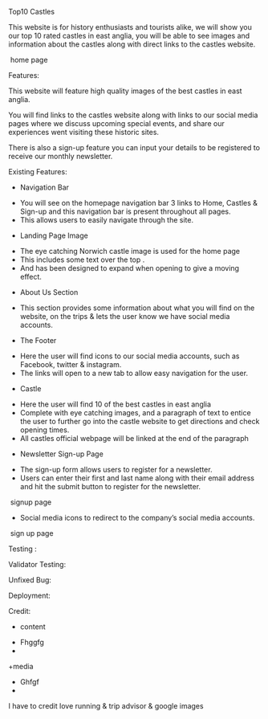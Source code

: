 Top10 Castles


This website is for history enthusiasts and tourists alike, we will show you our top 10 rated castles in east anglia, you will be able to see images and information about the castles along with direct links to the castles website.

<image> home page

Features:

This website will feature high quality images of the best castles in east anglia.

You will find links to the castles website along with links to our social media pages where we discuss upcoming special events, and share our experiences  went visiting these historic sites.

There is also a sign-up feature you can  input your details to be registered to receive our monthly newsletter.

Existing Features:

+ Navigation Bar

- You will see on the homepage navigation bar 3 links to Home, Castles & Sign-up and this navigation bar is present throughout all pages.
- This allows users to easily navigate through the site.


+ Landing Page Image

- The  eye catching  Norwich castle image is used for the home page
- This includes some text over the top .
- And has been designed to expand when opening to give a moving effect.

+ About Us Section

- This section provides some information about what you will find on the website, on the trips & lets the user know we have social media accounts.

+ The Footer

- Here the user will find icons to our social media accounts, such as  Facebook, twitter & instagram.
- The links will open to a new tab to allow easy navigation for the user.

+ Castle

- Here the user will find 10 of the best castles in east anglia
- Complete with eye catching images, and a paragraph of text to entice the user to further go into the castle website to get directions and check opening times.
- All castles official webpage will be linked at the end of the paragraph

+  Newsletter Sign-up Page


- The sign-up form allows users to register for a newsletter.
- Users can enter their first and last name along with their email address and hit the submit button to register for the newsletter.

<image> signup page

- Social media icons to redirect to the company’s social media accounts.


<image>   sign up page

Testing :

Validator Testing:

Unfixed Bug:

Deployment:


Credit:

+ content 
- Fhggfg
- 

+media
- Ghfgf
- 

I have to credit love running & trip advisor & google images 




